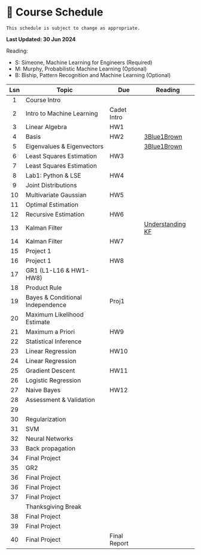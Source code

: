 # 📆 Course Schedule

```{note}
This schedule is subject to change as appropriate.
```
**Last Updated: 30 Jun 2024**

Reading: 
- S: Simeone, Machine Learning for Engineers (Required)
- M: Murphy, Probabilistic Machine Learning (Optional)
- B: Biship, Pattern Recognition and Machine Learning (Optional)

|Lsn|  Topic                        | Due        | Reading
|:-:|-------------------------------|------------|-----------------
|1  | Course Intro                  |            |           
|2  | Intro to Machine Learning     |Cadet Intro |  
|3  | Linear Algebra                | HW1        |   
|4  | Basis                         | HW2        | [3Blue1Brown](https://www.youtube.com/watch?v=P2LTAUO1TdA)
|5  | Eigenvalues & Eigenvectors    |            | [3Blue1Brown](https://www.youtube.com/watch?v=PFDu9oVAE-g)
|6  | Least Squares Estimation      | HW3        |           
|7  | Least Squares Estimation      |            |           
|8  | Lab1: Python & LSE            | HW4        |      
|9  | Joint Distributions           |            | 
|10 | Multivariate Gaussian         | HW5        | 
|11 | Optimal Estimation            |            | 
|12 | Recursive Estimation          | HW6        |
|13 | Kalman Filter                 |            |[Understanding KF](https://www.youtube.com/playlist?listn8PRpmsu08pzi6EMiYnR-076Mh-q3tWr)
|14 | Kalman Filter                 | HW7        |
|15 | Project 1                     |            |
|16 | Project 1                     | HW8        |
|17 | GR1 (L1-L16 & HW1-HW8)        |            |    
|18 | Product Rule                  |            | 
|19 | Bayes & Conditional Independence| Proj1     |     
|20 | Maximum Likelihood Estimate   |            |     
|21 | Maximum a Priori              | HW9        |     
|22 | Statistical Inference         |            | 
|23 | Linear Regression             | HW10       | 
|24 | Linear Regression             |            | 
|25 | Gradient Descent              | HW11       | 
|26 | Logistic Regression           |            | 
|27 | Naive Bayes                   | HW12       | 
|28 | Assessment & Validation       |            | 
|29 |                               |            | 
|30 | Regularization                |            | 
|31 | SVM                           |            | 
|32 | Neural Networks               |            | 
|33 | Back propagation              |            | 
|34 | Final Project                 |            | 
|35 | GR2                           |            | 
|36 | Final Project                 |            |
|36 | Final Project                 |            |
|37 | Final Project                 |            |
|   | Thanksgiving Break            |            |
|38 | Final Project                 |            |
|39 | Final Project                 |            |
|40 | Final Project                 |Final Report|
